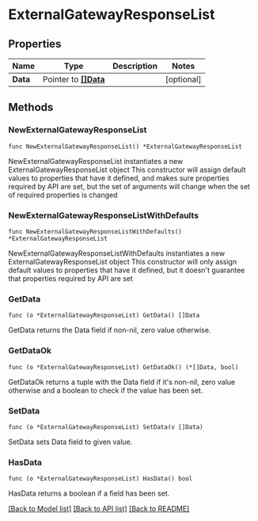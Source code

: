 # ExternalGatewayResponseList

## Properties

Name | Type | Description | Notes
------------ | ------------- | ------------- | -------------
**Data** | Pointer to [**[]Data**](Data.md) |  | [optional] 

## Methods

### NewExternalGatewayResponseList

`func NewExternalGatewayResponseList() *ExternalGatewayResponseList`

NewExternalGatewayResponseList instantiates a new ExternalGatewayResponseList object
This constructor will assign default values to properties that have it defined,
and makes sure properties required by API are set, but the set of arguments
will change when the set of required properties is changed

### NewExternalGatewayResponseListWithDefaults

`func NewExternalGatewayResponseListWithDefaults() *ExternalGatewayResponseList`

NewExternalGatewayResponseListWithDefaults instantiates a new ExternalGatewayResponseList object
This constructor will only assign default values to properties that have it defined,
but it doesn't guarantee that properties required by API are set

### GetData

`func (o *ExternalGatewayResponseList) GetData() []Data`

GetData returns the Data field if non-nil, zero value otherwise.

### GetDataOk

`func (o *ExternalGatewayResponseList) GetDataOk() (*[]Data, bool)`

GetDataOk returns a tuple with the Data field if it's non-nil, zero value otherwise
and a boolean to check if the value has been set.

### SetData

`func (o *ExternalGatewayResponseList) SetData(v []Data)`

SetData sets Data field to given value.

### HasData

`func (o *ExternalGatewayResponseList) HasData() bool`

HasData returns a boolean if a field has been set.


[[Back to Model list]](../README.md#documentation-for-models) [[Back to API list]](../README.md#documentation-for-api-endpoints) [[Back to README]](../README.md)


